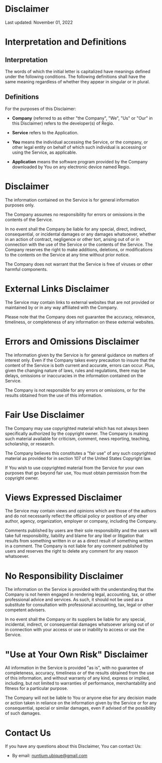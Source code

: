 # Disclaimer

Last updated: November 01, 2022

# Interpretation and Definitions

## Interpretation

The words of which the initial letter is capitalized have meanings defined under
the following conditions.  The following definitions shall have the same meaning 
regardless of whether they appear in singular or in plural.

## Definitions

For the purposes of this Disclaimer:

- __Company__ (referred to as either "the Company", "We", "Us" or "Our" in this 
Disclaimer) refers to the developer(s) of Regio.

- __Service__ refers to the Application.

- __You__ means the individual accessing the Service, or the company, or other 
legal entity on behalf of which such individual is accessing or using the 
Service, as applicable.

- __Application__ means the software program provided by the Company downloaded 
by You on any electronic device named Regio.

# Disclaimer

The information contained on the Service is for general information purposes 
only.

The Company assumes no responsibility for errors or omissions in the contents of 
the Service.

In no event shall the Company be liable for any special, direct, indirect, 
consequential, or incidental damages or any damages whatsoever, whether in an 
action of contract, negligence or other tort, arising out of or in connection 
with the use of the Service or the contents of the Service. The Company reserves 
the right to make additions, deletions, or modifications to the contents on the 
Service at any time without prior notice.

The Company does not warrant that the Service is free of viruses or other 
harmful components.

# External Links Disclaimer

The Service may contain links to external websites that are not provided or 
maintained by or in any way affiliated with the Company.

Please note that the Company does not guarantee the accuracy, relevance, 
timeliness, or completeness of any information on these external websites.

# Errors and Omissions Disclaimer

The information given by the Service is for general guidance on matters of 
interest only. Even if the Company takes every precaution to insure that the 
content of the Service is both current and accurate, errors can occur. Plus, 
given the changing nature of laws, rules and regulations, there may be delays, 
omissions or inaccuracies in the information contained on the Service.

The Company is not responsible for any errors or omissions, or for the results 
obtained from the use of this information.

# Fair Use Disclaimer

The Company may use copyrighted material which has not always been specifically 
authorized by the copyright owner. The Company is making such material available 
for criticism, comment, news reporting, teaching, scholarship, or research.

The Company believes this constitutes a "fair use" of any such copyrighted 
material as provided for in section 107 of the United States Copyright law.

If You wish to use copyrighted material from the Service for your own purposes 
that go beyond fair use, You must obtain permission from the copyright owner.

# Views Expressed Disclaimer

The Service may contain views and opinions which are those of the authors and 
do not necessarily reflect the official policy or position of any other author, 
agency, organization, employer or company, including the Company.

Comments published by users are their sole responsibility and the users will 
take full responsibility, liability and blame for any libel or litigation that 
results from something written in or as a direct result of something written in 
a comment. The Company is not liable for any comment published by users and 
reserves the right to delete any comment for any reason whatsoever.

# No Responsibility Disclaimer

The information on the Service is provided with the understanding that the 
Company is not herein engaged in rendering legal, accounting, tax, or other 
professional advice and services. As such, it should not be used as a substitute 
for consultation with professional accounting, tax, legal or other competent 
advisers.

In no event shall the Company or its suppliers be liable for any special, 
incidental, indirect, or consequential damages whatsoever arising out of or in 
connection with your access or use or inability to access or use the Service.

# "Use at Your Own Risk" Disclaimer

All information in the Service is provided "as is", with no guarantee of 
completeness, accuracy, timeliness or of the results obtained from the use of 
this information, and without warranty of any kind, express or implied, 
including, but not limited to warranties of performance, merchantability and 
fitness for a particular purpose.

The Company will not be liable to You or anyone else for any decision made or 
action taken in reliance on the information given by the Service or for any 
consequential, special or similar damages, even if advised of the possibility 
of such damages.

# Contact Us

If you have any questions about this Disclaimer, You can contact Us:

- By email: nuntium.ubique@gmail.com
